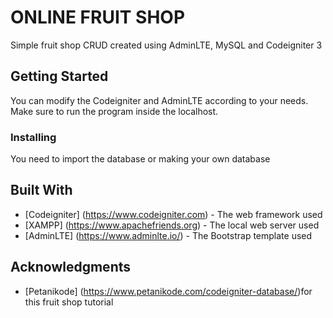 # ONLINE FRUIT SHOP
Simple fruit shop CRUD created using AdminLTE, MySQL and Codeigniter 3

## Getting Started 
You can modify the Codeigniter and AdminLTE according to your needs. 
Make sure to run the program inside the localhost. 

### Installing 
You need to import the database or making your own database

## Built With
* [Codeigniter] (https://www.codeigniter.com) - The web framework used
* [XAMPP] (https://www.apachefriends.org) - The local web server used
* [AdminLTE] (https://www.adminlte.io/) - The Bootstrap template used  

## Acknowledgments 
* [Petanikode] (https://www.petanikode.com/codeigniter-database/)for this fruit shop tutorial